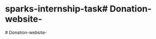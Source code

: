 # sparks-internship-task#   D o n a t i o n - w e b s i t e -  
 #   D o n a t i o n - w e b s i t e -  
 